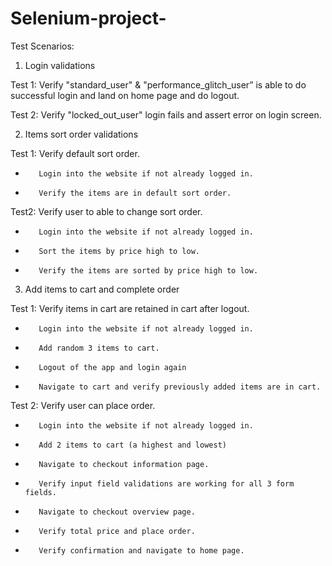 # Selenium-project-
Test Scenarios:

 

1. Login validations

 

Test 1: Verify "standard_user" & "performance_glitch_user” is able to do successful login and land on home page and do logout.

 

Test 2: Verify "locked_out_user" login fails and assert error on login screen.

 

2. Items sort order validations

 

Test 1: Verify default sort order.

-        Login into the website if not already logged in.

-        Verify the items are in default sort order.

 

Test2: Verify user to able to change sort order.

-        Login into the website if not already logged in.

-        Sort the items by price high to low.

-        Verify the items are sorted by price high to low.

 

3. Add items to cart and complete order

 

Test 1: Verify items in cart are retained in cart after logout.

-        Login into the website if not already logged in.

-        Add random 3 items to cart.

-        Logout of the app and login again

-        Navigate to cart and verify previously added items are in cart.

 

Test 2: Verify user can place order.

-        Login into the website if not already logged in.

-        Add 2 items to cart (a highest and lowest)

-        Navigate to checkout information page.

-        Verify input field validations are working for all 3 form fields.

-        Navigate to checkout overview page.

-        Verify total price and place order.

-        Verify confirmation and navigate to home page.

 
